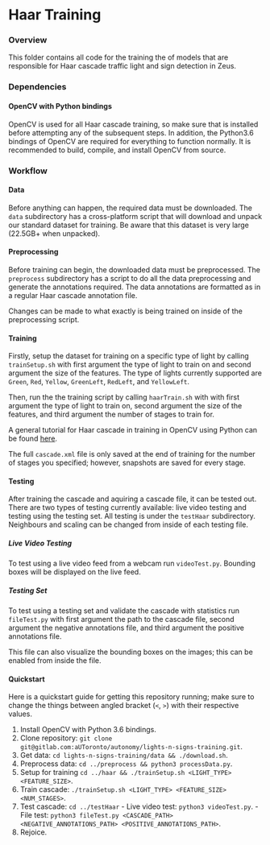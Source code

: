 # Haar Training

### Overview
This folder contains all code for the training the of models that are responsible for Haar cascade traffic light and sign detection in Zeus.


### Dependencies
#### OpenCV with Python bindings
OpenCV is used for all Haar cascade training, so make sure that is installed before attempting any of the subsequent steps. In addition, the Python3.6 bindings of OpenCV are required for everything to function normally. It is recommended to build, compile, and install OpenCV from source.


### Workflow
#### Data
Before anything can happen, the required data must be downloaded. The `data` subdirectory has a cross-platform script that will download and unpack our standard dataset for training. Be aware that this dataset is very large (22.5GB+ when unpacked).

#### Preprocessing
Before training can begin, the downloaded data must be preprocessed. The `preprocess` subdirectory has a script to do all the data preprocessing and generate the annotations required. The data annotations are formatted as in a regular Haar cascade annotation file.

Changes can be made to what exactly is being trained on inside of the preprocessing script.

#### Training
Firstly, setup the dataset for training on a specific type of light by calling `trainSetup.sh` with first argument the type of light to train on and second argument the size of the features. The type of lights currently supported are `Green`, `Red`, `Yellow`, `GreenLeft`, `RedLeft`, and `YellowLeft`.

Then, run the the training script by calling `haarTrain.sh` with with first argument the type of light to train on, second argument the size of the features, and third argument the number of stages to train for.

A general tutorial for Haar cascade in training in OpenCV using Python can be found [here](https://pythonprogramming.net/haar-cascade-object-detection-python-opencv-tutorial/).

The full `cascade.xml` file is only saved at the end of training for the number of stages you specified; however, snapshots are saved for every stage.

#### Testing
After training the cascade and aquiring a cascade file, it can be tested out. There are two types of testing currently available: live video testing and testing using the testing set. All testing is under the `testHaar` subdirectory. Neighbours and scaling can be changed from inside of each testing file.

##### Live Video Testing
To test using a live video feed from a webcam run `videoTest.py`. Bounding boxes will be displayed on the live feed.

##### Testing Set
To test using a testing set and validate the cascade with statistics run `fileTest.py` with first argument the path to the cascade file, second argument the negative annotations file, and third argument the positive annotations file.

This file can also visualize the bounding boxes on the images; this can be enabled from inside the file.

#### Quickstart
Here is a quickstart guide for getting this repository running; make sure to change the things between angled bracket (`<`, `>`) with their respective values.
  1. Install OpenCV with Python 3.6 bindings.
  1. Clone repository: `git clone git@gitlab.com:aUToronto/autonomy/lights-n-signs-training.git`.
  1. Get data: `cd lights-n-signs-training/data && ./download.sh`.
  1. Preprocess data: `cd ../preprocess && python3 processData.py`.
  1. Setup for training `cd ../haar && ./trainSetup.sh <LIGHT_TYPE> <FEATURE_SIZE>`.
  1. Train cascade: `./trainSetup.sh <LIGHT_TYPE> <FEATURE_SIZE> <NUM_STAGES>`.
  1. Test cascade: `cd ../testHaar`
    - Live video test: `python3 videoTest.py`.
    - File test: `python3 fileTest.py <CASCADE_PATH> <NEGATIVE_ANNOTATIONS_PATH> <POSITIVE_ANNOTATIONS_PATH>`.
  1. Rejoice.
